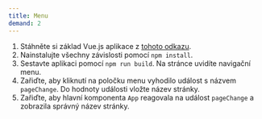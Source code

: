 ```yaml
---
title: Menu
demand: 2
---
```


1. Stáhněte si základ Vue.js aplikace z [tohoto odkazu](../assets/menu-starter.zip).
1. Nainstalujte všechny závislosti pomocí `npm install`.
1. Sestavte aplikaci pomocí `npm run build`. Na stránce uvidíte navigační menu.
1. Zařiďte, aby kliknutí na poločku menu vyhodilo událost s názvem `pageChange`. Do hodnoty události vložte název stránky.
1. Zařiďte, aby hlavní komponenta `App` reagovala na událost `pageChange` a zobrazila správný název stránky.
